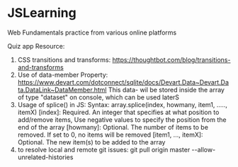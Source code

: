 # JSLearning

Web Fundamentals practice from various online platforms

Quiz app Resource:

1. CSS transitions and transforms: https://thoughtbot.com/blog/transitions-and-transforms
2. Use of data-member Property: https://www.devart.com/dotconnect/sqlite/docs/Devart.Data~Devart.Data.DataLink~DataMember.html
   This data- wil be stored inside the array of type "dataset" on console, which can be used laterS
3. Usage of splice() in JS:
   Syntax: array.splice(index, howmany, item1, ....., itemX)
   [index]: Required. An integer that specifies at what position to add/remove items, Use negative values to specify the position from the end of the array
   [howmany]: Optional. The number of items to be removed. If set to 0, no items will be removed
   [item1, ..., itemX]: Optional. The new item(s) to be added to the array
4. to resolve local and remote git issues: git pull origin master --allow-unrelated-histories
